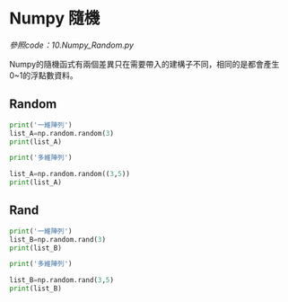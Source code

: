 # Numpy 隨機

_參照code：10.Numpy_Random.py_<br/>

Numpy的隨機函式有兩個差異只在需要帶入的建構子不同，相同的是都會產生0~1的浮點數資料。

## Random
```python
print('一維陣列')
list_A=np.random.random(3)
print(list_A)

print('多維陣列')

list_A=np.random.random((3,5))
print(list_A)
```

## Rand
```python
print('一維陣列')
list_B=np.random.rand(3)
print(list_B)

print('多維陣列')

list_B=np.random.rand(3,5)
print(list_B)
```